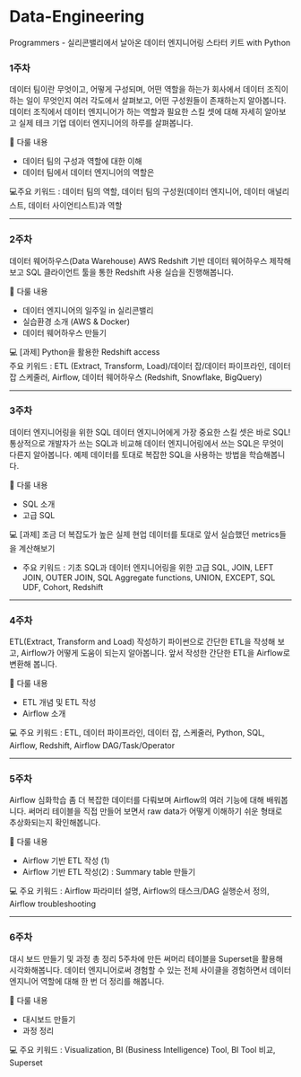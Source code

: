 # Data-Engineering
Programmers - 실리콘밸리에서 날아온 데이터 엔지니어링 스타터 키트 with Python

### 1주차
데이터 팀이란 무엇이고, 어떻게 구성되며, 어떤 역할을 하는가
회사에서 데이터 조직이 하는 일이 무엇인지 여러 각도에서 살펴보고, 어떤 구성원들이 존재하는지 알아봅니다. 데이터 조직에서 데이터 엔지니어가 하는 역할과 필요한 스킬 셋에 대해 자세히 알아보고 실제 테크 기업 데이터 엔지니어의 하루를 살펴봅니다.
 
🔎 다룰 내용 </br>
-  데이터 팀의 구성과 역할에 대한 이해 </br>
-  데이터 팀에서 데이터 엔지니어의 역할은 </br>

💻주요 키워드 : 데이터 팀의 역할, 데이터 팀의 구성원(데이터 엔지니어, 데이터 애널리스트, 데이터 사이언티스트)과 역할</br>

-----------------------------------------------------------------------


### 2주차
데이터 웨어하우스(Data Warehouse)
AWS Redshift 기반 데이터 웨어하우스 제작해 보고 SQL 클라이언트 툴을 통한 Redshift 사용 실습을 진행해봅니다.


🔎 다룰 내용 </br> 
- 데이터 엔지니어의 일주일 in 실리콘밸리 </br>
- 실습환경 소개 (AWS & Docker) </br>
- 데이터 웨어하우스 만들기 </br>

💻 [과제] Python을 활용한 Redshift access </br>
주요 키워드 : ETL (Extract, Transform, Load)/데이터 잡/데이터 파이프라인, 데이터 잡 스케줄러, Airflow, 데이터 웨어하우스 (Redshift, Snowflake, BigQuery)


-------------------------------------------------------------------

### 3주차
데이터 엔지니어링을 위한 SQL
데이터 엔지니어에게 가장 중요한 스킬 셋은 바로 SQL! 통상적으로 개발자가 쓰는 SQL과 비교해 데이터 엔지니어링에서 쓰는 SQL은 무엇이 다른지 알아봅니다. 예제 데이터를 토대로 복잡한 SQL을 사용하는 방법을 학습해봅니다.

🔎 다룰 내용 </br>
- SQL 소개 </br>
-  고급 SQL </br>

💻 [과제] 조금 더 복잡도가 높은 실제 현업 데이터를 토대로 앞서 실습했던 metrics들을 계산해보기 </br>
- 주요 키워드 : 기초 SQL과 데이터 엔지니어링을 위한 고급 SQL, JOIN, LEFT JOIN, OUTER JOIN, SQL Aggregate functions, UNION, EXCEPT, SQL UDF, Cohort, Redshift </br>

---------------------------------------------------------------------------

### 4주차
ETL(Extract, Transform and Load) 작성하기
파이썬으로 간단한 ETL을 작성해 보고, Airflow가 어떻게 도움이 되는지 알아봅니다. 앞서 작성한 간단한 ETL을 Airflow로 변환해 봅니다.


🔎 다룰 내용 </br>
- ETL 개념 및 ETL 작성 </br>
- Airflow 소개 </br>


💻 주요 키워드 : ETL, 데이터 파이프라인, 데이터 잡, 스케줄러, Python, SQL, Airflow, Redshift, Airflow DAG/Task/Operator </br>

--------------------------------------------------------

### 5주차
Airflow 심화학습
좀 더 복잡한 데이터를 다뤄보며 Airflow의 여러 기능에 대해 배워봅니다. 써머리 테이블을 직접 만들어 보면서 raw data가 어떻게 이해하기 쉬운 형태로 추상화되는지 확인해봅니다.

🔎 다룰 내용 </br>
- Airflow 기반 ETL 작성 (1)  </br>
- Airflow 기반 ETL 작성(2) : Summary table 만들기 </br>

💻 주요 키워드 : Airflow 파라미터 설명, Airflow의 태스크/DAG 실행순서 정의, Airflow troubleshooting </br>

-------------------------------------------------------

### 6주차
대시 보드 만들기 및 과정 총 정리
5주차에 만든 써머리 테이블을 Superset을 활용해 시각화해봅니다. 데이터 엔지니어로써 경험할 수 있는 전체 사이클을 경험하면서 데이터 엔지니어 역할에 대해 한 번 더 정리를 해봅니다.


🔎 다룰 내용 </br>
- 대시보드 만들기 </br>
- 과정 정리</br> 

💻  주요 키워드 : Visualization, BI (Business Intelligence) Tool, BI Tool 비교, Superset </br>
